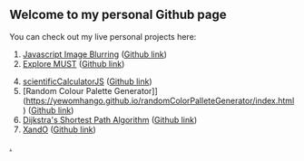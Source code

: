## Welcome to my personal Github page

You can check out my live personal projects here:

1. [Javascript Image Blurring](https://yewomhango.github.io/imageBlurJS/index.html) ([Github link](https://github.com/YewoMhango/imageBlurJS))
2. [Explore MUST](https://yewomhango.github.io/explore_must/index.html) ([Github link](https://github.com/YewoMhango/explore_must))
<!-- 3. [Russian Draughts Versus](https://yewomhango.github.io/russianDraughtsVersus/index.html) ([Github link](https://github.com/YewoMhango/russianDraughtsVersus)) -->
4. [scientificCalculatorJS](https://yewomhango.github.io/scientificCalculatorJS/index.html) ([Github link](https://github.com/YewoMhango/scientificCalculatorJS))
5. [Random Colour Palette Generator]](https://yewomhango.github.io/randomColorPalleteGenerator/index.html) ([Github link](https://github.com/YewoMhango/randomColorPalleteGenerator))
6. [Dijkstra's Shortest Path Algorithm](https://yewomhango.github.io/dijkstraAlgorithm/index.html) ([Github link](https://github.com/YewoMhango/scientificCalculatorJS))
7. [XandO](https://yewomhango.github.io/XandO/index.html) ([Github link](https://github.com/YewoMhango/XandO))

[.](http://keepitmusic.com)
